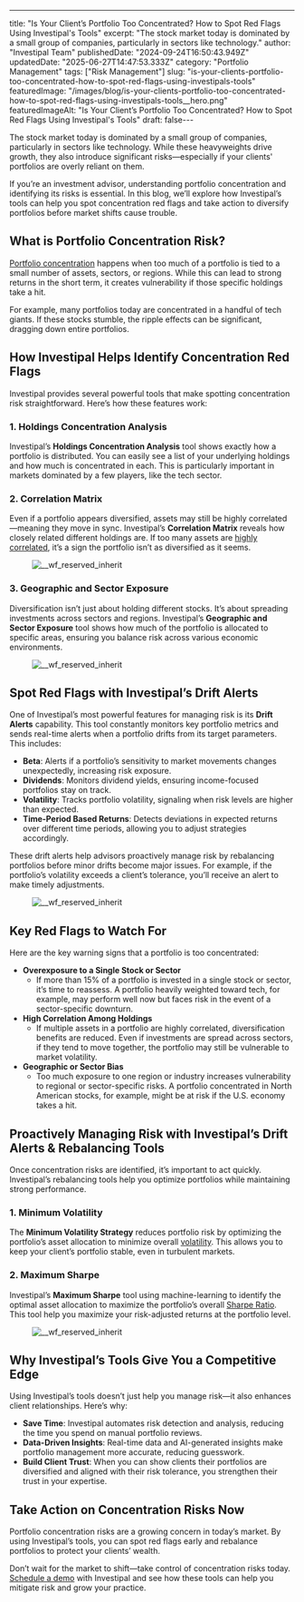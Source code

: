 ---
title: "Is Your Client’s Portfolio Too Concentrated? How to Spot Red Flags Using Investipal's Tools"
excerpt: "The stock market today is dominated by a small group of companies, particularly in sectors like technology."
author: "Investipal Team"
publishedDate: "2024-09-24T16:50:43.949Z"
updatedDate: "2025-06-27T14:47:53.333Z"
category: "Portfolio Management"
tags: ["Risk Management"]
slug: "is-your-clients-portfolio-too-concentrated-how-to-spot-red-flags-using-investipals-tools"
featuredImage: "/images/blog/is-your-clients-portfolio-too-concentrated-how-to-spot-red-flags-using-investipals-tools__hero.png"
featuredImageAlt: "Is Your Client’s Portfolio Too Concentrated? How to Spot Red Flags Using Investipal's Tools"
draft: false---
<p id="">The stock market today is dominated by a small group of companies, particularly in sectors like technology. While these heavyweights drive growth, they also introduce significant risks—especially if your clients' portfolios are overly reliant on them.</p><p id="">If you’re an investment advisor, understanding portfolio concentration and identifying its risks is essential. In this blog, we’ll explore how Investipal’s tools can help you spot concentration red flags and take action to diversify portfolios before market shifts cause trouble.</p><h2 id="">What is Portfolio Concentration Risk?</h2><p id=""><a rel="noopener noreferrer" target="_blank" href="https://blogs.cfainstitute.org/investor/2018/04/23/portfolio-concentration-how-much-is-optimal/" id="">Portfolio concentration</a> happens when too much of a portfolio is tied to a small number of assets, sectors, or regions. While this can lead to strong returns in the short term, it creates vulnerability if those specific holdings take a hit.</p><p id="">For example, many portfolios today are concentrated in a handful of tech giants. If these stocks stumble, the ripple effects can be significant, dragging down entire portfolios.</p><h2 id="">How Investipal Helps Identify Concentration Red Flags</h2><p id="">Investipal provides several powerful tools that make spotting concentration risk straightforward. Here’s how these features work:</p><h3 id="">1. Holdings Concentration Analysis</h3><p id="">Investipal’s <strong id="">Holdings Concentration Analysis</strong> tool shows exactly how a portfolio is distributed. You can easily see a list of your underlying holdings and how much is concentrated in each. This is particularly important in markets dominated by a few players, like the tech sector.</p><h3 id="">2. Correlation Matrix</h3><p id="">Even if a portfolio appears diversified, assets may still be highly correlated—meaning they move in sync. Investipal’s <strong id="">Correlation Matrix</strong> reveals how closely related different holdings are. If too many assets are <a rel="noopener noreferrer" target="_blank" href="https://www.investopedia.com/articles/financial-theory/09/uncorrelated-assets-diversification.asp" id="">highly correlated</a>, it’s a sign the portfolio isn’t as diversified as it seems.</p><figure id="" class="w-richtext-figure-type-image w-richtext-align-fullwidth" style="max-width:2240px" data-rt-type="image" data-rt-align="fullwidth" data-rt-max-width="2240px"><div id=""><img src="/images/blog/is-your-clients-portfolio-too-concentrat__66f2ede33008ec1fdbb38d6c_66f2ecaedf5c7967a592a0cb_.png" loading="lazy" alt="__wf_reserved_inherit" width="auto" height="auto" id=""></div></figure><h3 id="">3. Geographic and Sector Exposure</h3><p id="">Diversification isn’t just about holding different stocks. It’s about spreading investments across sectors and regions. Investipal’s <strong id="">Geographic and Sector Exposure</strong> tool shows how much of the portfolio is allocated to specific areas, ensuring you balance risk across various economic environments.</p><figure id="" class="w-richtext-figure-type-image w-richtext-align-fullwidth" style="max-width:2240px" data-rt-type="image" data-rt-align="fullwidth" data-rt-max-width="2240px"><div id=""><img src="/images/blog/is-your-clients-portfolio-too-concentrat__66f2ede33008ec1fdbb38d79_66f2ece1076e7c6b9835426b_.png" loading="lazy" alt="__wf_reserved_inherit" width="auto" height="auto" id=""></div></figure><h2 id="">Spot Red Flags with Investipal’s Drift Alerts</h2><p id="">One of Investipal’s most powerful features for managing risk is its <strong id="">Drift Alerts</strong> capability. This tool constantly monitors key portfolio metrics and sends real-time alerts when a portfolio drifts from its target parameters. This includes:</p><ul id=""><li id=""><strong id="">Beta</strong>: Alerts if a portfolio’s sensitivity to market movements changes unexpectedly, increasing risk exposure.</li><li id=""><strong id="">Dividends</strong>: Monitors dividend yields, ensuring income-focused portfolios stay on track.</li><li id=""><strong id="">Volatility</strong>: Tracks portfolio volatility, signaling when risk levels are higher than expected.</li><li id=""><strong id="">Time-Period Based Returns</strong>: Detects deviations in expected returns over different time periods, allowing you to adjust strategies accordingly.</li></ul><p id="">These drift alerts help advisors proactively manage risk by rebalancing portfolios before minor drifts become major issues. For example, if the portfolio’s volatility exceeds a client’s tolerance, you’ll receive an alert to make timely adjustments.</p><figure id="" class="w-richtext-figure-type-image w-richtext-align-fullwidth" style="max-width:2240px" data-rt-type="image" data-rt-align="fullwidth" data-rt-max-width="2240px"><div id=""><img src="/images/blog/is-your-clients-portfolio-too-concentrat__66f2ede33008ec1fdbb38d76_66f2eceb95d7e4e4c1263a29_.png" loading="lazy" alt="__wf_reserved_inherit" width="auto" height="auto" id=""></div></figure><h2 id="">Key Red Flags to Watch For</h2><p id="">Here are the key warning signs that a portfolio is too concentrated:</p><ul><li>‍<strong id="">Overexposure to a Single Stock or Sector</strong>‍<ul><li>If more than 15% of a portfolio is invested in a single stock or sector, it’s time to reassess. A portfolio heavily weighted toward tech, for example, may perform well now but faces risk in the event of a sector-specific downturn.<strong id="">‍</strong></li></ul></li><li><strong id="">High Correlation Among Holdings</strong>‍<ul><li>If multiple assets in a portfolio are highly correlated, diversification benefits are reduced. Even if investments are spread across sectors, if they tend to move together, the portfolio may still be vulnerable to market volatility.<strong id="">‍</strong></li></ul></li><li><strong id="">Geographic or Sector Bias</strong>‍<ul><li>Too much exposure to one region or industry increases vulnerability to regional or sector-specific risks. A portfolio concentrated in North American stocks, for example, might be at risk if the U.S. economy takes a hit.</li></ul></li></ul><h2 id="">Proactively Managing Risk with Investipal’s Drift Alerts & Rebalancing Tools</h2><p id="">Once concentration risks are identified, it’s important to act quickly. Investipal’s rebalancing tools help you optimize portfolios while maintaining strong performance.</p><h3 id="">1. Minimum Volatility</h3><p id="">The <strong id="">Minimum Volatility Strategy</strong> reduces portfolio risk by optimizing the portfolio’s asset allocation to minimize overall <a rel="noopener noreferrer" target="_blank" href="https://www.investopedia.com/terms/p/portfolio-variance.asp" id="">volatility</a>. This allows you to keep your client’s portfolio stable, even in turbulent markets.</p><h3 id="">2. Maximum Sharpe</h3><p id="">Investipal’s <strong id="">Maximum Sharpe</strong> tool using machine-learning to identify the optimal asset allocation to maximize the portfolio’s overall <a rel="noopener noreferrer" target="_blank" href="https://www.investopedia.com/terms/s/sharperatio.asp" id="">Sharpe Ratio</a>. This tool help you maximize your risk-adjusted returns at the portfolio level.</p><figure id="" class="w-richtext-figure-type-image w-richtext-align-fullwidth" style="max-width:2240px" data-rt-type="image" data-rt-align="fullwidth" data-rt-max-width="2240px"><div id=""><img src="/images/blog/is-your-clients-portfolio-too-concentrat__66f2ede33008ec1fdbb38d73_66f2ecf74ee462d0f1fff30e_.png" loading="lazy" alt="__wf_reserved_inherit" width="auto" height="auto" id=""></div></figure><h2 id="">Why Investipal’s Tools Give You a Competitive Edge</h2><p id="">Using Investipal’s tools doesn’t just help you manage risk—it also enhances client relationships. Here’s why:</p><ul id=""><li id=""><strong id="">Save Time</strong>: Investipal automates risk detection and analysis, reducing the time you spend on manual portfolio reviews.</li><li id=""><strong id="">Data-Driven Insights</strong>: Real-time data and AI-generated insights make portfolio management more accurate, reducing guesswork.</li><li id=""><strong id="">Build Client Trust</strong>: When you can show clients their portfolios are diversified and aligned with their risk tolerance, you strengthen their trust in your expertise.</li></ul><h2 id="">Take Action on Concentration Risks Now</h2><p id="">Portfolio concentration risks are a growing concern in today’s market. By using Investipal’s tools, you can spot red flags early and rebalance portfolios to protect your clients’ wealth.</p><p id="">Don’t wait for the market to shift—take control of concentration risks today. <a href="/book-a-demo" id="">Schedule a demo</a> with Investipal and see how these tools can help you mitigate risk and grow your practice.</p>